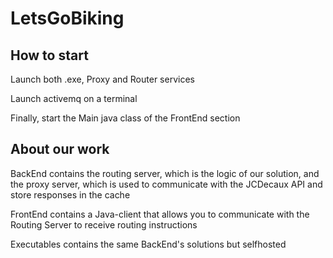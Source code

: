 # LetsGoBiking
## How to start

<p>Launch both .exe, Proxy and Router services</p>
<p>Launch activemq on a terminal</p>
<p>Finally, start the Main java class of the FrontEnd section</p>


## About our work

<p>BackEnd contains the routing server, which is the logic of our solution, and the proxy server, which is used to communicate with the JCDecaux API and store responses in the cache</p>
<p>FrontEnd contains a Java-client that allows you to communicate with the Routing Server to receive routing instructions </p>

<p>Executables contains the same BackEnd's solutions but selfhosted </p>
